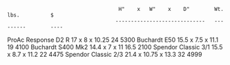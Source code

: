                                         H"    x   W"    x    D"        Wt. lbs.          $
                                       -----------------------------   ---------        ----
ProAc Response D2 R                     17     x   8     x   10.25       24             5300
Buchardt E50                            15.5   x   7.5   x   11.1        19             4100
Buchardt S400 Mk2                       14.4   x   7     x   11          16.5           2100
Spendor Classic 3/1                     15.5   x   8.7   x   11.2        22             4475
Spendor Classic 2/3                     21.4   x   10.75 x   13.3        32             4999

